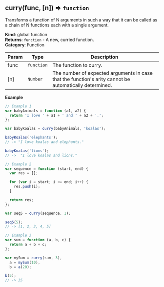 <a name="curry"></a>

## curry(func, [n]) ⇒ <code>function</code>
Transforms a function of N arguments in such a way that it can
be called as a chain of N functions each with a single argument.

**Kind**: global function  
**Returns**: <code>function</code> - A new, curried function.  
**Category**: Function  

| Param | Type | Description |
| --- | --- | --- |
| func | <code>function</code> | The function to curry. |
| [n] | <code>Number</code> | The number of expected arguments in case that the function's arity cannot be automatically determined. |

**Example**  
```js
// Example 1
var babyAnimals = function (a1, a2) {
  return 'I love ' + a1 + ' and ' + a2 + '.';
};

var babyKoalas = curry(babyAnimals, 'koalas');

babyKoalas('elephants');
// -> "I love koalas and elephants."

babyKoalas('lions');
// ->  "I love koalas and lions."

// Example 2
var sequence = function (start, end) {
  var res = [];

  for (var i = start; i <= end; i++) {
    res.push(i);
  }

  return res;
};

var seq5 = curry(sequence, 1);

seq5(5);
// -> [1, 2, 3, 4, 5]

// Example 3
var sum = function (a, b, c) {
  return a + b + c;
};

var mySum = curry(sum, 3),
  a = mySum(10),
  b = a(20);

b(5);
// -> 35
```

